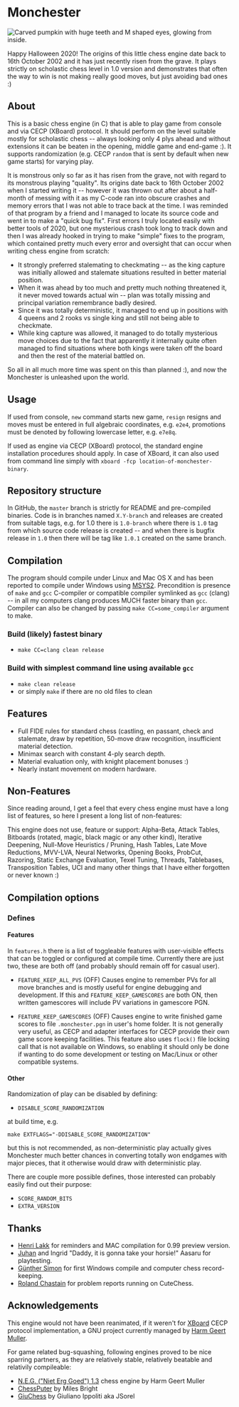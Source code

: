 # Monchester

![Carved pumpkin with huge teeth and M shaped eyes, glowing from inside.](https://github.com/unserializable/monchester/raw/master/logos/monchester-logo-1-small.jpg)

Happy Halloween 2020! The origins of this little chess engine date back to
16th October 2002 and it has just recently risen from the grave. It plays
strictly on scholastic chess level in 1.0 version and demonstrates that often
the way to win is not making really good moves, but just avoiding bad ones :)

## About
This is a basic chess engine (in C) that is able to play game from console and
via CECP (XBoard) protocol. It should perform on the level suitable mostly
for scholastic chess -- always looking only 4 plys ahead and without extensions
it can be beaten in the opening, middle game and end-game :). It supports
randomization (e.g. CECP ``random`` that is sent by default when new game
starts) for varying play.

It is monstrous only so far as it has risen from the grave, not with regard
to its monstrous playing "quality". Its origins date back to 16th October 2002
when I started writing it -- however it was thrown out after about a half-month
of messing with it as my C-code ran into obscure crashes and memory errors that
I was not able to trace back at the time. I was reminded of that program by a
friend and I managed to locate its source code and went in to make a "quick bug
fix". First errors I truly located easily with better tools of 2020, but one
mysterious crash took long to track down and then I was already hooked in trying
to make "simple" fixes to the program, which contained pretty much every error
and oversight that can occur when writing chess engine from scratch:

  * It strongly preferred stalemating to checkmating -- as the king capture
    was initially allowed and stalemate situations resulted in better material
	position.
  * When it was ahead by too much and pretty much nothing threatened it, it
    never moved towards actual win -- plan was totally missing and principal
	variation remembrance badly desired.
  * Since it was totally deterministic, it managed to end up in positions with
    4 queens and 2 rooks vs single king and still not being able to checkmate.
  * While king capture was allowed, it managed to do totally mysterious move
    choices due to the fact that apparently it internally quite often managed
	to find situations where both kings were taken off the board and then the
	rest of the material battled on.

So all in all much more time was spent on this than planned :), and now the
Monchester is unleashed upon the world.

## Usage

If used from console, ``new`` command starts new game, ``resign`` resigns and
moves must be entered in full algebraic coordinates, e.g. ``e2e4``, promotions
must be denoted by following lowercase letter, e.g. ``e7e8q``.

If used as engine via CECP (XBoard) protocol, the standard engine installation
procedures should apply. In case of XBoard, it can also used from command line
simply with ``xboard -fcp location-of-monchester-binary``.

## Repository structure

In GitHub, the ``master`` branch is strictly for README and pre-compiled
binaries. Code is in branches named ``X.Y-branch`` and releases are created from
suitable tags, e.g. for 1.0 there is ``1.0-branch`` where there is ``1.0`` tag
from which source code release is created -- and when there is bugfix release
in ``1.0`` then there will be tag like ``1.0.1`` created on the same branch.

## Compilation

The program should compile under Linux and Mac OS X and has been reported to
compile under Windows using [MSYS2](https://www.msys2.org/). Precondition is
presence of ``make`` and ``gcc`` C-compiler or compatible compiler symlinked
as ``gcc`` (clang) -- in all my computers clang produces MUCH faster binary
than ``gcc``. Compiler can also be changed by passing ``make CC=some_compiler``
argument to make.

### Build (likely) fastest binary
  * ``make CC=clang clean release``

### Build with simplest command line using available ``gcc``
  * ``make clean release``
  * or simply ``make`` if there are no old files to clean

## Features
  * Full FIDE rules for standard chess (castling, en passant, check and stalemate,
  draw by repetition, 50-move draw recognition, insufficient material detection.
  * Minimax search with constant 4-ply search depth.
  * Material evaluation only, with knight placement bonuses :)
  * Nearly instant movement on modern hardware.

## Non-Features

Since reading around, I get a feel that every chess engine must have a long
list of features, so here I present a long list of non-features:

This engine does not use, feature or support: Alpha-Beta, Attack Tables, Bitboards
(rotated, magic, black magic or any other kind), Iterative Deepening, Null-Move
Heuristics / Pruning, Hash Tables, Late Move Reductions, MVV-LVA, Neural Networks,
Opening Books, ProbCut, Razoring, Static Exchange Evaluation, Texel Tuning,
Threads, Tablebases, Transposition Tables, UCI and many other things that I have
either forgotten or never known :)

## Compilation options

### Defines

#### Features

In ``features.h`` there is a list of toggleable features with user-visible effects
that can be toggled or configured at compile time. Currently there are just two,
these are both off (and probably should remain off for casual user).

* ``FEATURE_KEEP_ALL_PVS`` (OFF)
Causes engine to remember PVs for all move branches and is mostly useful for engine
debugging and development. If this and ``FEATURE_KEEP_GAMESCORES`` are both ON, then
written gamescores will include PV variations in gamescore PGN.

* ``FEATURE_KEEP_GAMESCORES`` (OFF)
Causes engine to write finished game scores to file ``.monchester.pgn`` in user's home
folder. It is not generally very useful, as CECP and adapter interfaces for CECP
provide their own game score keeping facilities. This feature also uses ``flock()``
file locking call that is not available on Windows, so enabling it should only be
done if wanting to do some development or testing on Mac/Linux or other compatible
systems.

#### Other

Randomization of play can be disabled by defining:
* ```DISABLE_SCORE_RANDOMIZATION```

at build time, e.g.

```
make EXTFLAGS="-DDISABLE_SCORE_RANDOMIZATION"
```

but this is not recommended, as non-deterministic play actually gives
Monchester much better chances in converting totally won endgames with
major pieces, that it otherwise would draw with deterministic play.

There are couple more possible defines, those interested can probably
easily find out their purpose:

* ```SCORE_RANDOM_BITS```
* ```EXTRA_VERSION```

## Thanks
  * [Henri Lakk](https://github.com/vii5ard) for reminders and MAC compilation for 0.99 preview version.
  * [Juhan](https://github.com/aasaru) and Ingrid "Daddy, it is gonna take your horsie!" Aasaru for playtesting.
  * [Günther Simon](https://rwbc-chess.de/) for first Windows compile and computer chess record-keeping.
  * [Roland Chastain](https://github.com/rchastain/) for problem reports running on CuteChess.

## Acknowledgements
This engine would not have been reanimated, if it weren't for
[XBoard](https://www.gnu.org/software/xboard/) CECP protocol implementation, a GNU project
currently managed by [Harm Geert Muller](https://home.hccnet.nl/h.g.muller/).

For game related bug-squashing, following engines proved to be nice sparring
partners, as they are relatively stable, relatively beatable and relativily compileable:
  * [N.E.G. ("Niet Erg Goed") 1.3](https://home.hccnet.nl/h.g.muller/dwnldpage.html) chess engine by Harm Geert Muller
  * [ChessPuter](https://github.com/smilesbright/ChessPuter) by Miles Bright
  * [GiuChess](https://sourceforge.net/projects/giuchess/files/giuchess/) by Giuliano Ippoliti aka JSorel
